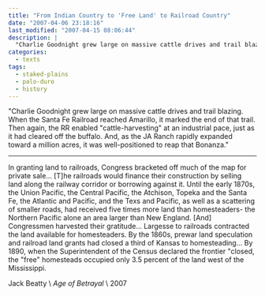 ```yaml
---
title: "From Indian Country to 'Free Land' to Railroad Country"
date: "2007-04-06 23:18:16"
last_modified: "2007-04-15 08:06:44"
description: |
  "Charlie Goodnight grew large on massive cattle drives and trail blazing. When the Santa Fe Railroad reached Amarillo, it marked the end of that trail. Then again, the RR enabled "cattle-harvesting" at an industrial pace, just as it had cleared off the buffalo. And, as the JA Ranch rapidly expanded toward a million acres, it was well-positioned to reap that Bonanza."
categories:
  - texts
tags:
  - staked-plains
  - palo-duro
  - history  
---
```

"Charlie Goodnight grew large on massive cattle drives and trail blazing. When the Santa Fe Railroad reached Amarillo, it marked the end of that trail. Then again, the RR enabled "cattle-harvesting" at an industrial pace, just as it had cleared off the buffalo. And, as the JA Ranch rapidly expanded toward a million acres, it was well-positioned to reap that Bonanza."
***

In granting land to railroads, Congress bracketed off much of the map for private sale... [T]he railroads would finance their construction by selling land along the railway corridor or borrowing against it. Until the early 1870s, the Union Pacific, the Central Pacific, the Atchison, Topeka and the Santa Fe, the Atlantic and Pacific, and the Texs and Pacific, as well as a  scattering of smaller roads, had received five times more land than homesteaders- the Northern Pacific alone an area larger than New England. [And] Congressmen harvested their gratitude... Largesse to railroads contracted the land available for homesteaders. By the 1860s, prewar land speculation and railroad land grants had closed a third of Kansas to homesteading... By 1890, when the Superintendent of the Census declared the frontier "closed, the "free" homesteads occupied only 3.5 percent of the land west of the Mississippi.

Jack Beatty  \\
_Age of Betrayal_  \\
2007

